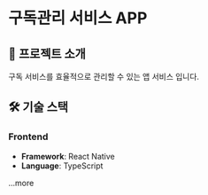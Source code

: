 # 구독관리 서비스 APP

## 🌟 프로젝트 소개
구독 서비스를 효율적으로 관리할 수 있는 앱 서비스 입니다.

## 🛠 기술 스택

### Frontend
- **Framework**: React Native
- **Language**: TypeScript


...more